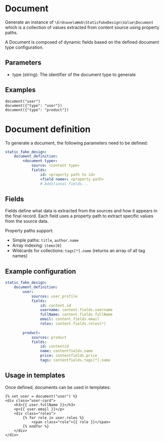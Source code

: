 # Document

Generate an instance of `\ErdnaxelaWeb\StaticFakeDesign\Value\Document` which is a collection of values extracted from content source using property paths.

A Document is composed of dynamic fields based on the defined document type configuration.

## Parameters
- type (string): The identifier of the document type to generate

## Examples
```twig
document("user")
document({"type": "user"})
document({"type": "product"})
```

# Document definition

To generate a document, the following parameters need to be defined:

```yaml
static_fake_design:
    document_definition:
        <document type>:
            source: <content type>
            fields:
                id: <property path to id>
                <field name>: <property path>
                # Additional fields...
```

## Fields

Fields define what data is extracted from the sources and how it appears in the final record. Each field uses a property path to extract specific values from the source data.

Property paths support:
- Simple paths: `title`, `author.name`
- Array indexing: `items[0]`
- Wildcards for collections: `tags[*].name` (returns an array of all tag names)

## Example configuration

```yaml
static_fake_design:
    document_definition:
        user:
            sources: user_profile
            fields:
                id: content.id
                username: content.fields.username
                fullName: content.fields.fullName
                email: content.fields.email
                roles: content.fields.roles[*]
        
        product:
            sources: product
            fields:
                id: contentid
                name: contentfields.name
                price: contentfields.price
                tags: contentfields.tags[*].name
```

## Usage in templates

Once defined, documents can be used in templates:

```twig
{% set user = document("user") %}
<div class="user-card">
    <h3>{{ user.fullName }}</h3>
    <p>{{ user.email }}</p>
    <div class="roles">
        {% for role in user.roles %}
            <span class="role">{{ role }}</span>
        {% endfor %}
    </div>
</div>
```
